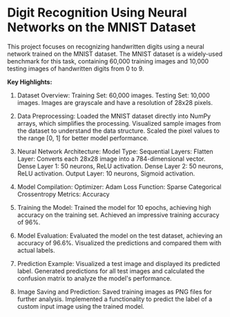 # Digit Recognition Using Neural Networks on the MNIST Dataset
This project focuses on recognizing handwritten digits using a neural network trained on the MNIST dataset. The MNIST dataset is a widely-used benchmark for this task, containing 60,000 training images and 10,000 testing images of handwritten digits from 0 to 9.

**Key Highlights:**
1. Dataset Overview:
Training Set: 60,000 images.
Testing Set: 10,000 images.
Images are grayscale and have a resolution of 28x28 pixels.

2. Data Preprocessing:
Loaded the MNIST dataset directly into NumPy arrays, which simplifies the processing.
Visualized sample images from the dataset to understand the data structure.
Scaled the pixel values to the range [0, 1] for better model performance.

3. Neural Network Architecture:
Model Type: Sequential
Layers:
Flatten Layer: Converts each 28x28 image into a 784-dimensional vector.
Dense Layer 1: 50 neurons, ReLU activation.
Dense Layer 2: 50 neurons, ReLU activation.
Output Layer: 10 neurons, Sigmoid activation.

4. Model Compilation:
Optimizer: Adam
Loss Function: Sparse Categorical Crossentropy
Metrics: Accuracy

5. Training the Model:
Trained the model for 10 epochs, achieving high accuracy on the training set.
Achieved an impressive training accuracy of 96%.

6. Model Evaluation:
Evaluated the model on the test dataset, achieving an accuracy of 96.6%.
Visualized the predictions and compared them with actual labels.

7. Prediction Example:
Visualized a test image and displayed its predicted label.
Generated predictions for all test images and calculated the confusion matrix to analyze the model's performance.

8. Image Saving and Prediction:
Saved training images as PNG files for further analysis.
Implemented a functionality to predict the label of a custom input image using the trained model.

